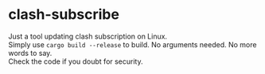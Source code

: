 # clash-subscribe
Just a tool updating clash subscription on Linux.  
Simply use `cargo build --release` to build. No arguments needed. No more words to say.  
Check the code if you doubt for security.
